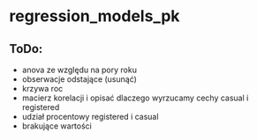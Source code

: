 # regression_models_pk

## ToDo:
  * anova ze względu na pory roku
  * obserwacje odstające (usunąć)
  * krzywa roc
  * macierz korelacji i opisać dlaczego wyrzucamy cechy casual i registered
  * udział procentowy registered i casual
  * brakujące wartości
